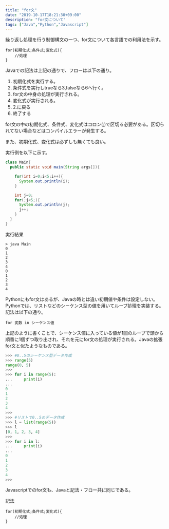 ```yaml
---
title: "for文"
date: "2019-10-17T18:21:30+09:00"
description: "for文について"
tags: ["Java","Python","Javascript"]
---
```


繰り返し処理を行う制御構文の一つ、for文について各言語での利用法を示す。  

<div class="note_content_by_programming_language" id="note_content_Java">

```
for(初期化式;条件式;変化式){
    //処理
}
```

Javaでの記法は上記の通りで、フローは以下の通り。  

1. 初期化式を実行する。
2. 条件式を実行しtrueなら3,falseなら6へ行く。
3. for文の中身の処理が実行される。
4. 変化式が実行される。
5. 2.に戻る
6. 終了する

for文の中の初期化式、条件式、変化式はコロン(;)で区切る必要がある。区切られてない場合などはコンパイルエラーが発生する。

また、初期化式、変化式は必ずしも無くても良い。  

実行例を以下に示す。  

```java
class Main{
  public static void main(String args[]){

    for(int i=0;i<5;i++){
      System.out.println(i);
    }

    int j=0;
    for(;j<5;){
      System.out.println(j);
      j++;
    }
  }
}
```

実行結果

```
> java Main      
0
1
2
3
4
0
1
2
3
4
```

</div>
<div class="note_content_by_programming_language" id="note_content_Python">

Pythonにもfor文はあるが、Javaの時とは違い初期値や条件は設定しない。  
Pythonでは、リストなどのシーケンス型の値を用いてループ処理を実装する。記法は以下の通り。  

`for 変数 in シーケンス値`

上記のように書くことで、シーケンス値に入っている値が1回のループで頭から順番に1個ずつ取り出され、それを元にfor文の処理が実行される。Javaの拡張for文と似たようなものである。  


```python
>>> #0..5のシーケンス型データ作成
>>> range(5)         
range(0, 5)
>>> 
>>> for i in range(5):
...     print(i)
... 
0
1
2
3
4
>>>
>>> #リストで0..5のデータ作成
>>> l = list(range(5)) 
>>> l
[0, 1, 2, 3, 4]
>>>
>>> for i in l:
...     print(i)
... 
0
1
2
3
4
>>> 
```

</div>
<div class="note_content_by_programming_language" id="note_content_Javascript">

Javascriptでのfor文も、Javaと記法・フロー共に同じである。

記法

```
for(初期化式;条件式;変化式){
    //処理
}
```


</div>

